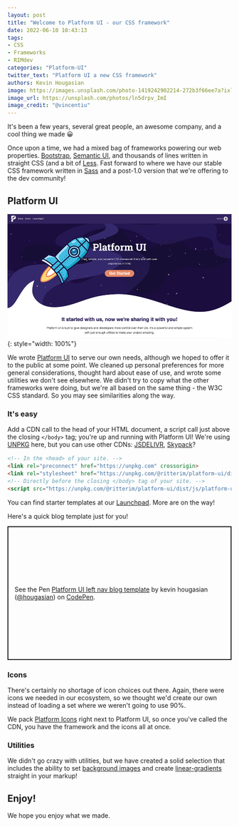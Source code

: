 ```yaml
---
layout: post
title: "Welcome to Platform UI - our CSS framework"
date: 2022-06-10 10:43:13
tags: 
- CSS
- Frameworks
- RIMdev
categories: "Platform-UI"
twitter_text: "Platform UI a new CSS framework"
authors: Kevin Hougasian
image: https://images.unsplash.com/photo-1419242902214-272b3f66ee7a?ixlib=rb-1.2.1&ixid=MnwxMjA3fDB8MHxwaG90by1wYWdlfHx8fGVufDB8fHx8&auto=format&fit=crop&w=2113&q=80
image_url: https://unsplash.com/photos/ln5drpv_ImI
image_credit: "@vincentiu"
---
```

It's been a few years, several great people, an awesome company, and a cool thing we made 😀

Once upon a time, we had a mixed bag of frameworks powering our web properties. [Bootstrap](https://getbootstrap.com/), [Semantic UI](https://semantic-ui.com/), and thousands of lines written in straight CSS (and a bit of [Less](https://lesscss.org/). Fast forward to where we have our stable CSS framework written in [Sass](https://sass-lang.com/) and a post-1.0 version that we're offering to the dev community! 

## Platform UI

![Platform UI](/images/documentation/new-platform-ui-website.png){: style="width: 100%"}

We wrote [Platform UI](https://platformui.com/) to serve our own needs, although we hoped to offer it to the public at some point. We cleaned up personal preferences for more general considerations, thought hard about ease of use, and wrote some utilities we don't see elsewhere. We didn't try to copy what the other frameworks were doing, but we're all based on the same thing - the W3C CSS standard. So you may see similarities along the way.

### It's easy

Add a CDN call to the head of your HTML document, a script call just above the closing `</body>` tag; you're up and running with Platform UI! We're using [UNPKG](https://unpkg.com/) here, but you can use other CDNs: [JSDELIVR](https://www.jsdelivr.com/), [Skypack](https://www.skypack.dev/)?

```html
<!-- In the <head> of your site. -->
<link rel="preconnect" href="https://unpkg.com" crossorigin>
<link rel="stylesheet" href="https://unpkg.com/@ritterim/platform-ui/dist/platform-ui.min.css" crossorigin>
<!-- Directly before the closing </body> tag of your site. -->
<script src="https://unpkg.com/@ritterim/platform-ui/dist/js/platform-ui.min.js" crossorigin defer></script>
```
You can find starter templates at our [Launchpad](https://platformui.com/launchpad/templates/). More are on the way!

Here's a quick blog template just for you!

<p class="codepen" data-height="300" data-slug-hash="abEjeRO" data-user="hougasian" style="height: 300px; box-sizing: border-box; display: flex; align-items: center; justify-content: center; border: 2px solid; margin: 1em 0; padding: 1em;">
  <span>See the Pen <a href="https://codepen.io/hougasian/pen/abEjeRO">
  Platform UI left nav blog template</a> by kevin hougasian (<a href="https://codepen.io/hougasian">@hougasian</a>)
  on <a href="https://codepen.io">CodePen</a>.</span>
</p>
<script async src="https://cpwebassets.codepen.io/assets/embed/ei.js"></script>

### Icons

There's certainly no shortage of icon choices out there. Again, there were icons we needed in our ecosystem, so we thought we'd create our own instead of loading a set where we weren't going to use 90%. 

We pack [Platform Icons](https://platformui.com/icons/) right next to Platform UI, so once you've called the CDN, you have the framework and the icons all at once. 

### Utilities

We didn't go crazy with utilities, but we have created a solid selection that includes the ability to set [background images](https://platformui.com/docs/utilities/backgrounds/#background) and create [linear-gradients](https://platformui.com/docs/utilities/backgrounds/#gradient) straight in your markup! 

## Enjoy!

We hope you enjoy what we made.
 

